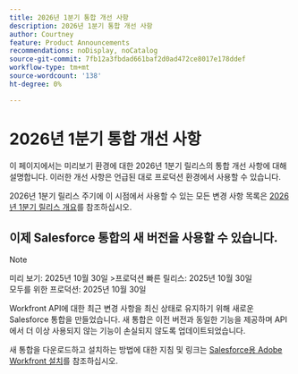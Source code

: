 ```yaml
---
title: 2026년 1분기 통합 개선 사항
description: 2026년 1분기 통합 개선 사항
author: Courtney
feature: Product Announcements
recommendations: noDisplay, noCatalog
source-git-commit: 7fb12a3fbdad661baf2d0ad472ce8017e178ddef
workflow-type: tm+mt
source-wordcount: '138'
ht-degree: 0%

---
```


# 2026년 1분기 통합 개선 사항

이 페이지에서는 미리보기 환경에 대한 2026년 1분기 릴리스의 통합 개선 사항에 대해 설명합니다. 이러한 개선 사항은 언급된 대로 프로덕션 환경에서 사용할 수 있습니다.

2026년 1분기 릴리스 주기에 이 시점에서 사용할 수 있는 모든 변경 사항 목록은 [2026년 1분기 릴리스 개요](/help/quicksilver/product-announcements/product-releases/26-q1-release-activity/26-q1-release-overview.md)를 참조하십시오.


## 이제 Salesforce 통합의 새 버전을 사용할 수 있습니다.

>[!NOTE]
>
>미리 보기: 2025년 10월 30일
>&#x200B;>프로덕션 빠른 릴리스: 2025년 10월 30일\
>모두를 위한 프로덕션: 2025년 10월 30일

Workfront API에 대한 최근 변경 사항을 최신 상태로 유지하기 위해 새로운 Salesforce 통합을 만들었습니다. 새 통합은 이전 버전과 동일한 기능을 제공하며 API에서 더 이상 사용되지 않는 기능이 손실되지 않도록 업데이트되었습니다.

새 통합을 다운로드하고 설치하는 방법에 대한 지침 및 링크는 [Salesforce용 Adobe Workfront 설치](/help/quicksilver/workfront-integrations-and-apps/using-workfront-with-salesforce/install-workfront-for-salesforce.md)를 참조하십시오.